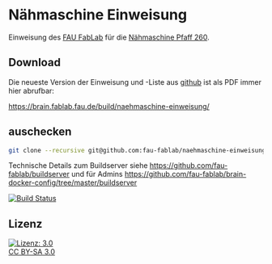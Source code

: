 Nähmaschine Einweisung
=====================

Einweisung des [FAU FabLab](https://fablab.fau.de) für die [Nähmaschine Pfaff 260](https://fablab.fau.de/tool/naehmaschine).

Download
--------
Die neueste Version der Einweisung und -Liste aus [github](https://github.com/fau-fablab/naehmaschine-einweisung) ist als PDF immer hier abrufbar:

https://brain.fablab.fau.de/build/naehmaschine-einweisung/

auschecken
----------

```bash
git clone --recursive git@github.com:fau-fablab/naehmaschine-einweisung.git
```

Technische Details zum Buildserver siehe https://github.com/fau-fablab/buildserver und für Admins https://github.com/fau-fablab/brain-docker-config/tree/master/buildserver

[![Build Status](https://brain.fablab.fau.de/build/naehmaschine-einweisung/status.svg)](https://brain.fablab.fau.de/build/naehmaschine-einweisung/)

Lizenz
------

[![Lizenz: 3.0](https://licensebuttons.net/l/by-sa/3.0/de/88x31.png)</br>CC BY-SA 3.0](https://creativecommons.org/licenses/by-sa/3.0/)
